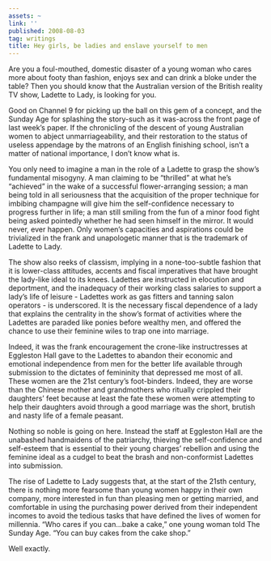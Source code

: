 ```yaml
---
assets: ~
link: ''
published: 2008-08-03
tag: writings
title: Hey girls, be ladies and enslave yourself to men
---
```

Are you a foul-mouthed, domestic disaster of a young woman who cares
more about footy than fashion, enjoys sex and can drink a bloke under
the table? Then you should know that the Australian version of the
British reality TV show, Ladette to Lady, is looking for you.

Good on Channel 9 for picking up the ball on this gem of a concept, and
the Sunday Age for splashing the story-such as it was-across the front
page of last week’s paper. If the chronicling of the descent of young
Australian women to abject unmarriageability, and their restoration to
the status of useless appendage by the matrons of an English finishing
school, isn’t a matter of national importance, I don’t know what is.

You only need to imagine a man in the role of a Ladette to grasp the
show’s fundamental misogyny. A man claiming to be “thrilled” at what
he’s “achieved” in the wake of a successful flower-arranging session; a
man being told in all seriousness that the acquisition of the proper
technique for imbibing champagne will give him the self-confidence
necessary to progress further in life; a man still smiling from the fun
of a minor food fight being asked pointedly whether he had seen himself
in the mirror. It would never, ever happen. Only women’s capacities and
aspirations could be trivialized in the frank and unapologetic manner
that is the trademark of Ladette to Lady.

The show also reeks of classism, implying in a none-too-subtle fashion
that it is lower-class attitudes, accents and fiscal imperatives that
have brought the lady-like ideal to its knees. Ladettes are instructed
in elocution and deportment, and the inadequacy of their working class
salaries to support a lady’s life of leisure - Ladettes work as gas
fitters and tanning salon operators - is underscored. It is the
necessary fiscal dependence of a lady that explains the centrality in
the show’s format of activities where the Ladettes are paraded like
ponies before wealthy men, and offered the chance to use their feminine
wiles to trap one into marriage.

Indeed, it was the frank encouragement the crone-like instructresses at
Eggleston Hall gave to the Ladettes to abandon their economic and
emotional independence from men for the better life available through
submission to the dictates of femininity that depressed me most of all.
These women are the 21st century’s foot-binders. Indeed, they are worse
than the Chinese mother and grandmothers who ritually crippled their
daughters’ feet because at least the fate these women were attempting to
help their daughters avoid through a good marriage was the short,
brutish and nasty life of a female peasant.

Nothing so noble is going on here. Instead the staff at Eggleston Hall
are the unabashed handmaidens of the patriarchy, thieving the
self-confidence and self-esteem that is essential to their young
charges’ rebellion and using the feminine ideal as a cudgel to beat the
brash and non-conformist Ladettes into submission.

The rise of Ladette to Lady suggests that, at the start of the 21sth
century, there is nothing more fearsome than young women happy in their
own company, more interested in fun than pleasing men or getting
married, and comfortable in using the purchasing power derived from
their independent incomes to avoid the tedious tasks that have defined
the lives of women for millennia. “Who cares if you can…bake a cake,”
one young woman told The Sunday Age. “You can buy cakes from the cake
shop.”

Well exactly.